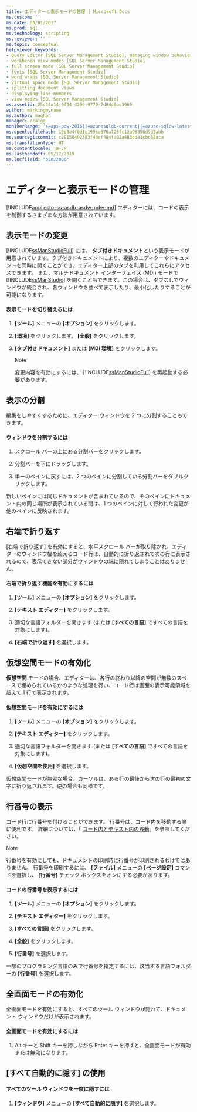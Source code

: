 ```yaml
---
title: エディターと表示モードの管理 | Microsoft Docs
ms.custom: ''
ms.date: 03/01/2017
ms.prod: sql
ms.technology: scripting
ms.reviewer: ''
ms.topic: conceptual
helpviewer_keywords:
- Query Editor [SQL Server Management Studio], managing window behavior
- workbench view modes [SQL Server Management Studio]
- full screen mode [SQL Server Management Studio]
- fonts [SQL Server Management Studio]
- word wraps [SQL Server Management Studio]
- virtual space mode [SQL Server Management Studio]
- splitting document views
- displaying line numbers
- view modes [SQL Server Management Studio]
ms.assetid: 25c58a14-9f94-4296-9770-7d84c6bc3969
author: markingmyname
ms.author: maghan
manager: craigg
monikerRange: '>=aps-pdw-2016||=azuresqldb-current||=azure-sqldw-latest||>=sql-server-2016||=sqlallproducts-allversions||>=sql-server-linux-2017||=azuresqldb-mi-current'
ms.openlocfilehash: 10b8e4f0d1c199ca676a726fc13a98856d9d5abb
ms.sourcegitcommit: c29150492383f48ef484fa02a483cde1cbc68aca
ms.translationtype: HT
ms.contentlocale: ja-JP
ms.lasthandoff: 05/17/2019
ms.locfileid: "65822006"
---
```

# <a name="manage-the-editor-and-view-mode"></a>エディターと表示モードの管理
[!INCLUDE[appliesto-ss-asdb-asdw-pdw-md](../../includes/appliesto-ss-asdb-asdw-pdw-md.md)]
  エディターには、コードの表示を制御するさまざまな方法が用意されています。  
  
## <a name="changing-the-view-mode"></a>表示モードの変更  
 [!INCLUDE[ssManStudioFull](../../includes/ssmanstudiofull-md.md)] には、 **タブ付きドキュメント**という表示モードが用意されています。タブ付きドキュメントにより、複数のエディターやドキュメントを同時に開くことができ、エディター上部のタブを利用してこれらにアクセスできます。 また、マルチドキュメント インターフェイス (MDI) モードで [!INCLUDE[ssManStudio](../../includes/ssmanstudio-md.md)] を開くこともできます。この場合は、タブなしでウィンドウが統合され、各ウィンドウを並べて表示したり、最小化したりすることが可能になります。  
  
#### <a name="to-switch-between-view-modes"></a>表示モードを切り替えるには  
  
1.  **[ツール]** メニューの **[オプション]** をクリックします。  
  
2.  **[環境]** をクリックします。 **[全般]** をクリックします。  
  
3.  **[タブ付きドキュメント]** または **[MDI 環境]** をクリックします。  
  
    > [!NOTE]  
    >  変更内容を有効にするには、 [!INCLUDE[ssManStudioFull](../../includes/ssmanstudiofull-md.md)] を再起動する必要があります。  
  
## <a name="splitting-the-view"></a>表示の分割  
 編集をしやすくするために、エディター ウィンドウを 2 つに分割することもできます。  
  
#### <a name="to-split-a-window"></a>ウィンドウを分割するには  
  
1.  スクロール バーの上にある分割バーをクリックします。  
  
2.  分割バーを下にドラッグします。  
  
3.  単一のペインに戻すには、2 つのペインに分割している分割バーをダブルクリックします。  
  
 新しいペインには同じドキュメントが含まれているので、そのペインにドキュメント内の同じ場所が表示されている間は、1 つのペインに対して行われた変更が他のペインに反映されます。  
  
## <a name="word-wrap"></a>右端で折り返す  
 [右端で折り返す] を有効にすると、水平スクロール バーが取り除かれ、エディターのウィンドウ幅を超えるコード行は、自動的に折り返されて次の行に表示されるので、表示できない部分がウィンドウの端に隠れてしまうことはありません。  
  
#### <a name="to-activate-word-wrap"></a>右端で折り返す機能を有効にするには  
  
1.  **[ツール]** メニューの **[オプション]** をクリックします。  
  
2.  **[テキスト エディター]** をクリックします。  
  
3.  適切な言語フォルダーを開きます (または **[すべての言語]** ですべての言語を対象にします)。  
  
4.  **[右端で折り返す]** を選択します。  
  
## <a name="enabling-virtual-space-mode"></a>仮想空間モードの有効化  
 **仮想空間** モードの場合、エディターは、各行の終わり以降の空間が無数のスペースで埋められているかのような処理を行い、コード行は画面の表示可能領域を超えて 1 行で表示されます。  
  
#### <a name="to-enable-virtual-space-mode"></a>仮想空間モードを有効にするには  
  
1.  **[ツール]** メニューの **[オプション]** をクリックします。  
  
2.  **[テキスト エディター]** をクリックします。  
  
3.  適切な言語フォルダーを開きます (または **[すべての言語]** ですべての言語を対象にします)。  
  
4.  **[仮想空間を使用]** を選択します。  
  
 仮想空間モードが無効な場合、カーソルは、ある行の最後から次の行の最初の文字に折り返されます。逆の場合も同様です。  
  
## <a name="displaying-line-numbers"></a>行番号の表示  
 コード行に行番号を付けることができます。 行番号は、コード内を移動する際に便利です。 詳細については、「 [コード内とテキスト内の移動](../../relational-databases/scripting/navigate-code-and-text.md)」を参照してください。  
  
> [!NOTE]  
>  行番号を有効にしても、ドキュメントの印刷時に行番号が印刷されるわけではありません。 行番号を印刷するには、 **[ファイル]** メニューの **[ページ設定]** コマンドを選択し、 **[行番号]** チェック ボックスをオンにする必要があります。  
  
#### <a name="to-display-line-numbers-in-code"></a>コードの行番号を表示するには  
  
1.  **[ツール]** メニューの **[オプション]** をクリックします。  
  
2.  **[テキスト エディター]** をクリックします。  
  
3.  **[すべての言語]** をクリックします。  
  
4.  **[全般]** をクリックします。  
  
5.  **[行番号]** を選択します。  
  
 一部のプログラミング言語のみで行番号を指定するには、該当する言語フォルダーの **[行番号]** を選択します。  
  
## <a name="enabling-full-screen-mode"></a>全画面モードの有効化  
 全画面モードを有効にすると、すべてのツール ウィンドウが隠れて、ドキュメント ウィンドウだけが表示されます。  
  
#### <a name="to-enable-full-screen-mode"></a>全画面モードを有効にするには  
  
1.  Alt キーと Shift キーを押しながら Enter キーを押すと、全画面モードが有効または無効になります。  
  
## <a name="using-auto-hide-all"></a>[すべて自動的に隠す] の使用  
  
#### <a name="to-hide-all-the-tool-windows-at-once"></a>すべてのツール ウィンドウを一度に隠すには  
  
1.  **[ウィンドウ]** メニューの **[すべて自動的に隠す]** を選択します。  
  
  
